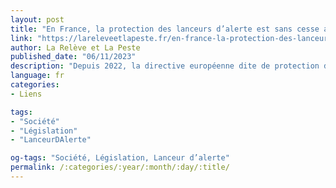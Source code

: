 ```yaml
---
layout: post
title: "En France, la protection des lanceurs d’alerte est sans cesse attaquée par des textes de loi"
link: "https://lareleveetlapeste.fr/en-france-la-protection-des-lanceurs-dalerte-est-sans-cesse-attaquee-par-des-textes-de-loi"
author: La Relève et La Peste
published_date: "06/11/2023"
description: "Depuis 2022, la directive européenne dite de protection des lanceurs d’alerte s’impose à la France et sa transposition a permis de corriger une partie des restrictions de la loi Sapin. Hélas, la loi de 2018 sur le secret des affaires en gomme les effets."
language: fr
categories:
- Liens

tags:
- "Société"
- "Législation"
- "LanceurDAlerte"

og-tags: "Société, Législation, Lanceur d’alerte"
permalink: /:categories/:year/:month/:day/:title/
---
```

